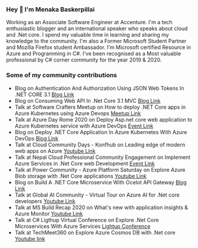 ### Hey 👋 I'm Menaka Baskerpillai

Working as an Associate Software Engineer at Accenture. I'm a tech enthusiastic blogger and an international speaker who speaks about cloud and .Net core. I spend my valuable time in learning and sharing my knowledge to the community. I'm also a Former Microsoft Student Partner and Mozilla Firefox student Ambassador. I'm Microsoft certified Resource in Azure and Programming in C#. I've been recognised as a Most valuable professional by C# corner community for the year 2019 & 2020.


### Some of my community contributions
* Blog on Authentication And Authorization Using JSON Web Tokens In .NET CORE 3.1 [Blog Link](https://www.c-sharpcorner.com/article/authentication-and-authorization-using-json-web-tokens-in-net-core-3-1/)
* Blog on Consuming Web API In .Net Core 3.1 MVC [Blog Link](https://www.c-sharpcorner.com/article/consuming-web-api-in-net-core-3-1-mvc/)
* Talk at Software Crafters Meetup on How to deploy .NET Core apps in Azure Kubernetes using Azure Devops [Meetup Link](https://www.meetup.com/softwarecrafters/events/271016398)
* Talk at Azure Day Rome 2020 on Deploy Asp.net core web application to Azure Kubernetes service with Azure DevOps [Event Link](https://azureday.it/speakers/)
* Blog on Deploy .NET Core Application In Azure Kubernetes With Azure DevOps [Blog Link](https://www.c-sharpcorner.com/article/deploy-net-core-application-in-azure-kubernetes-with-azure-devops/)
* Talk at Cloud Community Days - Konfhub on Leading edge of modern web apps on Azure [Youtube Link](https://www.youtube.com/watch?v=GbWZFHwmkDU&feature=youtu.be)
* Talk at Nepal Cloud Professional Community Engagement on Implement Azure Services in .Net Core web Development [Event Link](https://twitter.com/NepalCloudPro/status/1276580133768290304/)
* Talk at Power Community - Azure Platform Saturday on Explore Azure Blob storage with .Net Core applications [Youtube Link](https://www.youtube.com/watch?v=Gko6rmxVE1A)
* Blog on Build A .NET Core Microservice With Ocelot API Gateway [Blog Link](https://www.c-sharpcorner.com/article/build-a-micro/)
* Talk at Global AI Community - Virtual Tour on Azure AI for .Net core developers [Youtube Link](https://www.youtube.com/watch?v=qFu5uFRUMwI)
* Talk at MS Build Recap 2020 on What's new with application insights & Azure Monitor [Youtube Link](https://www.youtube.com/watch?v=V7z_1f3F_1g)
* Talk at C# Ligthup Virtual Conference on Explore .Net Core Microservices With Azure Services [Lightup Conference](https://www.2020twenty.net/lightup/)
* Talk at TechMeet360 on Explore Azure Cosmos DB with .Net core  [Youtube link](https://youtu.be/kV5p1XU6s3I)

<!--
**MenakaBasker/MenakaBasker** is a ✨ _special_ ✨ repository because its `README.md` (this file) appears on your GitHub profile.

Here are some ideas to get you started:

- 🔭 I’m currently working on ...
- 🌱 I’m currently learning ...
- 👯 I’m looking to collaborate on ...
- 🤔 I’m looking for help with ...
- 💬 Ask me about ...
- 📫 How to reach me: ...
- 😄 Pronouns: ...
- ⚡ Fun fact: ...
-->
